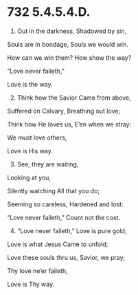 # 732 5.4.5.4.D.

1.  Out in the darkness, Shadowed by sin,

Souls are in bondage, Souls we would win.

How can we win them? How show the way?

“Love never faileth,”

Love is the way.

2.  Think how the Savior Came from above,

Suffered on Calvary, Breathing out love;

Think how He loves us, E’en when we stray:

We must love others,

Love is His way.

3.  See, they are waiting,

Looking at you,

Silently watching All that you do;

Seeming so careless, Hardened and lost:

“Love never faileth,” Count not the cost.

4.  “Love never faileth,” Love is pure gold;

Love is what Jesus Came to unfold;

Love these souls thru us, Savior, we pray;

Thy love ne’er faileth,

Love is Thy way.

